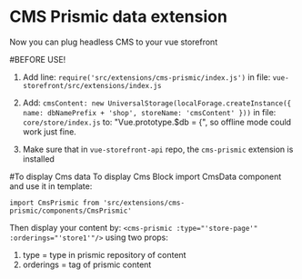 # CMS Prismic data extension
Now you can plug headless CMS to your vue storefront

#BEFORE USE!
1. Add line: `require('src/extensions/cms-prismic/index.js')` in file: `vue-storefront/src/extensions/index.js`
2. Add:
    `cmsContent: new UniversalStorage(localForage.createInstance({
      name: dbNamePrefix + 'shop',
      storeName: 'cmsContent'
    }))`
  in file: `core/store/index.js` to: "Vue.prototype.$db = {", so offline mode could work just fine.

3. Make sure that in `vue-storefront-api` repo, the `cms-prismic` extension is installed

#To display Cms data
To display Cms Block import CmsData component and use it in template:

`import CmsPrismic from 'src/extensions/cms-prismic/components/CmsPrismic'`

Then display your content by:
 `<cms-prismic :type="'store-page'" :orderings="'store1'"/>`
 using two props:
1. type = type in prismic repository of content
2. orderings = tag of prismic content

```
